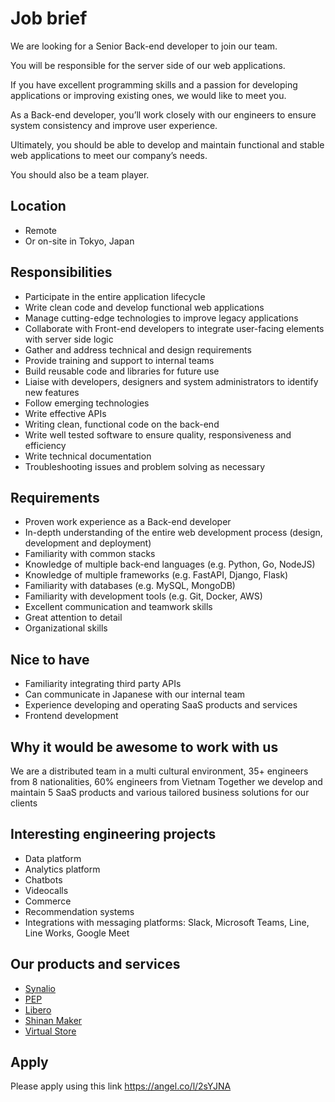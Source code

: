 # Job brief

We are looking for a Senior Back-end developer to join our team.

You will be responsible for the server side of our web applications.

If you have excellent programming skills and a passion for developing applications or improving existing ones, we would like to meet you.

As a Back-end developer, you’ll work closely with our engineers to ensure system consistency and improve user experience.

Ultimately, you should be able to develop and maintain functional and stable web applications to meet our company’s needs.

You should also be a team player.

## Location

- Remote
- Or on-site in Tokyo, Japan

## Responsibilities

- Participate in the entire application lifecycle
- Write clean code and develop functional web applications
- Manage cutting-edge technologies to improve legacy applications
- Collaborate with Front-end developers to integrate user-facing elements with server side logic
- Gather and address technical and design requirements
- Provide training and support to internal teams
- Build reusable code and libraries for future use
- Liaise with developers, designers and system administrators to identify new features
- Follow emerging technologies
- Write effective APIs
- Writing clean, functional code on the back-end
- Write well tested software to ensure quality, responsiveness and efficiency
- Write technical documentation
- Troubleshooting issues and problem solving as necessary

## Requirements

- Proven work experience as a Back-end developer
- In-depth understanding of the entire web development process (design, development and deployment)
- Familiarity with common stacks
- Knowledge of multiple back-end languages (e.g. Python, Go, NodeJS)
- Knowledge of multiple frameworks (e.g. FastAPI, Django, Flask)
- Familiarity with databases (e.g. MySQL, MongoDB)
- Familiarity with development tools (e.g. Git, Docker, AWS)
- Excellent communication and teamwork skills
- Great attention to detail
- Organizational skills

## Nice to have

- Familiarity integrating third party APIs
- Can communicate in Japanese with our internal team
- Experience developing and operating SaaS products and services
- Frontend development

## Why it would be awesome to work with us

We are a distributed team in a multi cultural environment, 35+ engineers from 8 nationalities, 60% engineers from Vietnam
Together we develop and maintain 5 SaaS products and various tailored business solutions for our clients

## Interesting engineering projects

- Data platform
- Analytics platform
- Chatbots
- Videocalls
- Commerce
- Recommendation systems
- Integrations with messaging platforms: Slack, Microsoft Teams, Line, Line Works, Google Meet

## Our products and services

- [Synalio](https://synal.io/)
- [PEP](https://pep.work/)
- [Libero](https://libero-app.com/)
- [Shinan Maker](https://shindan-maker.com/)
- [Virtual Store](https://virtualstore.jp/)

## Apply

Please apply using this link
https://angel.co/l/2sYJNA
